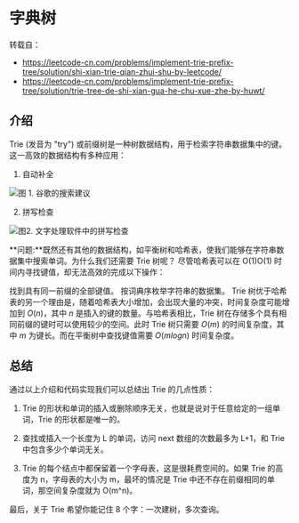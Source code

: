 # 字典树
转载自：
* https://leetcode-cn.com/problems/implement-trie-prefix-tree/solution/shi-xian-trie-qian-zhui-shu-by-leetcode/
* https://leetcode-cn.com/problems/implement-trie-prefix-tree/solution/trie-tree-de-shi-xian-gua-he-chu-xue-zhe-by-huwt/

## 介绍
Trie (发音为 "try") 或前缀树是一种树数据结构，用于检索字符串数据集中的键。这一高效的数据结构有多种应用：

1. 自动补全

![图 1. 谷歌的搜索建议](https://pic.leetcode-cn.com/963cd3fc83e9618aba9cb78365c8a5bf6b7cef8967da0d204dede7844f6738f2-file_1562596867150)

2. 拼写检查
   
![图2. 文字处理软件中的拼写检查](https://pic.leetcode-cn.com/4d18efbdd4d51ae3935b42cd59b11d66fb62f1586b9638f9499d2a18fa8919d0-image.png)

**问题:**既然还有其他的数据结构，如平衡树和哈希表，使我们能够在字符串数据集中搜索单词。为什么我们还需要 Trie 树呢？
尽管哈希表可以在 O(1)O(1) 时间内寻找键值，却无法高效的完成以下操作：

找到具有同一前缀的全部键值。
按词典序枚举字符串的数据集。
Trie 树优于哈希表的另一个理由是，随着哈希表大小增加，会出现大量的冲突，时间复杂度可能增加到 $O(n)$，其中 $n$ 是插入的键的数量。与哈希表相比，Trie 树在存储多个具有相同前缀的键时可以使用较少的空间。此时 Trie 树只需要 $O(m)$ 的时间复杂度，其中 $m$ 为键长。而在平衡树中查找键值需要 $O(mlogn)$ 时间复杂度。

## 总结
通过以上介绍和代码实现我们可以总结出 Trie 的几点性质：

1. Trie 的形状和单词的插入或删除顺序无关，也就是说对于任意给定的一组单词，Trie 的形状都是唯一的。

2. 查找或插入一个长度为 L 的单词，访问 next 数组的次数最多为 L+1，和 Trie 中包含多少个单词无关。

3. Trie 的每个结点中都保留着一个字母表，这是很耗费空间的。如果 Trie 的高度为 n，字母表的大小为 m，最坏的情况是 Trie 中还不存在前缀相同的单词，那空间复杂度就为 O(m^n)。

最后，关于 Trie 希望你能记住 8 个字：一次建树，多次查询。

